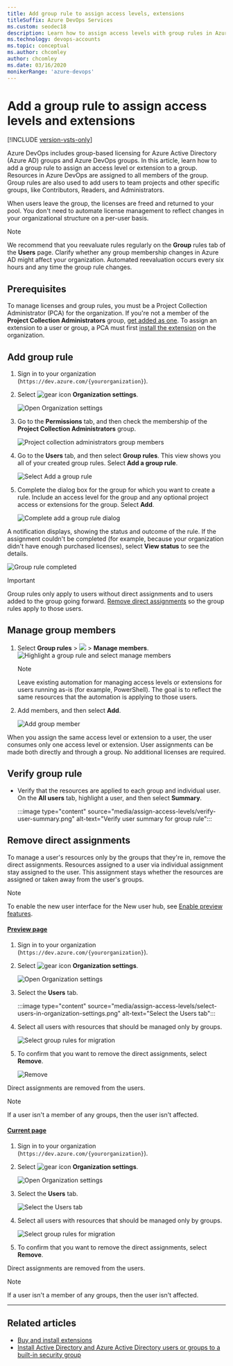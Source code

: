 ```yaml
---
title: Add group rule to assign access levels, extensions
titleSuffix: Azure DevOps Services
ms.custom: seodec18
description: Learn how to assign access levels with group rules in Azure Active Directory and Azure DevOps.
ms.technology: devops-accounts
ms.topic: conceptual
ms.author: chcomley
author: chcomley
ms.date: 03/16/2020
monikerRange: 'azure-devops'
---
```


# Add a group rule to assign access levels and extensions

[!INCLUDE [version-vsts-only](../../includes/version-vsts-only.md)]

Azure DevOps includes group-based licensing for Azure Active Directory (Azure AD) groups and Azure DevOps groups. In this article, learn how to add a group rule to assign an access level or extension to a group. Resources in Azure DevOps are assigned to all members of the group. Group rules are also used to add users to team projects and other specific groups, like Contributors, Readers, and Administrators.

When users leave the group, the licenses are freed and returned to your pool. You don't need to automate license management to reflect changes in your organizational structure on a per-user basis.

> [!NOTE]
> We recommend that you reevaluate rules regularly on the **Group** rules tab of the **Users** page. Clarify whether any group membership changes in Azure AD might affect your organization. Automated reevaluation occurs every six hours and any time the group rule changes.

## Prerequisites

To manage licenses and group rules, you must be a Project Collection Administrator (PCA) for the organization. If you're not a member of the **Project Collection Administrators** group, [get added as one](../../organizations/security/set-project-collection-level-permissions.md).
To assign an extension to a user or group, a PCA must first [install the extension](../../marketplace/install-extension.md) on the organization.

## Add group rule

1.  Sign in to your organization (`https://dev.azure.com/{yourorganization}`).

2.  Select ![gear icon](../../media/icons/gear-icon.png) **Organization settings**.

    ![Open Organization settings](../../media/settings/open-admin-settings-vert.png)

3.  Go to the **Permissions** tab, and then check the membership of the **Project Collection Administrators** group.

    ![Project collection administrators group members](media/assign-access-levels/project-collection-administrators-group-members-new.png)

4.  Go to the **Users** tab, and then select **Group rules**. This view shows you all of your created group rules. Select **Add a group rule**.

    ![Select Add a group rule](media/manage-group-licensing/add-group-rule.png)

5.  Complete the dialog box for the group for which you want to create a rule. Include an access level for the group and any optional project access or extensions for the group. Select **Add**.

    ![Complete add a group rule dialog](media/assign-access-levels/add-group-rule-dialog-new.png)

A notification displays, showing the status and outcome of the rule. If the assignment couldn't be completed (for example, because your organization didn't have enough purchased licenses), select **View status** to see the details.

![Group rule completed](media/assign-access-levels/group-rule-completed-successfully.png)

> [!IMPORTANT]
> Group rules only apply to users without direct assignments and to users added to the group going forward. [Remove direct assignments](#remove-direct-assignments) so the group rules apply to those users.

## Manage group members

1.  Select **Group rules** > ![](../../media/ellipses-reduced-screen-size.png) > **Manage members**.
    ![Highlight a group rule and select manage members](media/migrate-to-group-based-resource-management/highlight-rule-choose-manage-members.png)

    > [!NOTE]
    > Leave existing automation for managing access levels or extensions for users running as-is (for example, PowerShell). The goal is to reflect the same resources that the automation is applying to those users.

2.  Add members, and then select **Add**.

    ![Add group member](media/migrate-to-group-based-resource-management/add-group-members.png)

When you assign the same access level or extension to a user, the user consumes only one access level or extension. User assignments can be made both directly and through a group. No additional licenses are required.

## Verify group rule

- Verify that the resources are applied to each group and individual user. On the **All users** tab, highlight a user, and then select **Summary**.

  :::image type="content" source="media/assign-access-levels/verify-user-summary.png" alt-text="Verify user summary for group rule":::

## Remove direct assignments

To manage a user's resources only by the groups that they're in, remove the direct assignments. Resources assigned to a user via individual assignment stay assigned to the user. This assignment stays whether the resources are assigned or taken away from the user's groups.

> [!NOTE]  
> To enable the new user interface for the New user hub, see [Enable preview features](../../project/navigation/preview-features.md).

#### [Preview page](#tab/preview-page)

1.  Sign in to your organization (`https://dev.azure.com/{yourorganization}`).

2.  Select ![gear icon](../../media/icons/gear-icon.png) **Organization settings**.

    ![Open Organization settings](../../media/settings/open-admin-settings-vert.png)

3.  Select the **Users** tab.

    :::image type="content" source="media/assign-access-levels/select-users-in-organization-settings.png" alt-text="Select the Users tab":::

4.  Select all users with resources that should be managed only by groups.

    ![Select group rules for migration](media/remove-direct-assignments/choose-remove-direct-assignments-preview.png)

5.  To confirm that you want to remove the direct assignments, select **Remove**.

    ![Remove](media/remove-direct-assignments/confirm-removal-of-direct-assignments.png)

Direct assignments are removed from the users.

> [!Note]
> If a user isn't a member of any groups, then the user isn't affected.

#### [Current page](#tab/current-page)

1.  Sign in to your organization (`https://dev.azure.com/{yourorganization}`).

2.  Select ![gear icon](../../media/icons/gear-icon.png) **Organization settings**.

    ![Open Organization settings](../../media/settings/open-admin-settings-vert.png)

3.  Select the **Users** tab.

    ![Select the Users tab](media/remove-direct-assignments/users-tab-vert.png)

4.  Select all users with resources that should be managed only by groups.

    ![Select group rules for migration](media/remove-direct-assignments/choose-remove-direct-assignments-vert.png)

5.  To confirm that you want to remove the direct assignments, select **Remove**.

Direct assignments are removed from the users.

> [!Note]
> If a user isn't a member of any groups, then the user isn't affected.

---

## Related articles

- [Buy and install extensions](../../marketplace/install-extension.md)
- [Install Active Directory and Azure Active Directory users or groups to a built-in security group](../security/add-ad-aad-built-in-security-groups.md)
